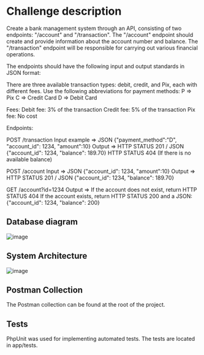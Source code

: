 # Challenge description

Create a bank management system through an API, consisting of two endpoints: "/account" and "/transaction". The "/account" endpoint should create and provide information about the account number and balance. The "/transaction" endpoint will be responsible for carrying out various financial operations.

The endpoints should have the following input and output standards in JSON format:

There are three available transaction types: debit, credit, and Pix, each with different fees.
Use the following abbreviations for payment methods:
P => Pix
C => Credit Card
D => Debit Card

Fees:
Debit fee: 3% of the transaction
Credit fee: 5% of the transaction
Pix fee: No cost

Endpoints:

POST /transaction
Input example => JSON {"payment_method":"D", "account_id": 1234, "amount":10}
Output => HTTP STATUS 201 / JSON {"account_id": 1234, "balance": 189.70}
HTTP STATUS 404 (If there is no available balance)

POST /account
Input => JSON {"account_id": 1234, "amount":10}
Output => HTTP STATUS 201 / JSON {"account_id": 1234, "balance": 189.70}

GET /account?id=1234
Output => If the account does not exist, return HTTP STATUS 404
If the account exists, return HTTP STATUS 200 and a JSON:
{"account_id": 1234, "balance": 200}

## Database diagram
![image](https://github.com/CaioMatInt/payment_challenge/assets/40992883/aa649f6e-713d-4a32-be69-b5151b1a73fb)

## System Architecture
![image](https://user-images.githubusercontent.com/40992883/178123101-c9fb1ecf-d56b-4237-b4cc-526d33aa79d3.png)

## Postman Collection
The Postman collection can be found at the root of the project.

## Tests
PhpUnit was used for implementing automated tests. The tests are located in app/tests.
